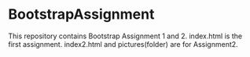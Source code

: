  # BootstrapAssignment
 This repository contains Bootstrap Assignment 1 and 2.
 index.html is the first assignment.
 index2.html and pictures(folder) are for Assignment2.
